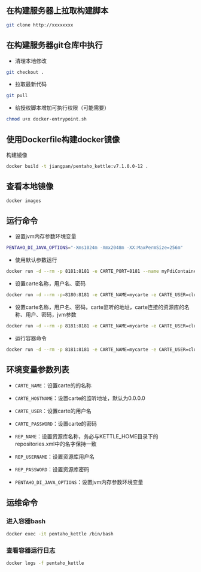 ## 在构建服务器上拉取构建脚本

```bash
git clone http://xxxxxxxx
```



## 在构建服务器git仓库中执行

- 清理本地修改
```bash
git checkout .
```

- 拉取最新代码

```bash
git pull 
```

- 给授权脚本增加可执行权限（可能需要）

```bash
chmod u+x docker-entrypoint.sh
```



## 使用Dockerfile构建docker镜像

构建镜像

```bash
docker build -t jiangpan/pentaho_kettle:v7.1.0.0-12 .
```


## 查看本地镜像

```bash
docker images
```


## 运行命令

- 设置jvm内存参数环境变量


```bash
PENTAHO_DI_JAVA_OPTIONS="-Xms1024m -Xmx2048m -XX:MaxPermSize=256m"
```



- 使用默认参数运行

```bash
docker run -d --rm -p 8181:8181 -e CARTE_PORT=8181 --name myPdiContainer jiangpan/pentaho_kettle:v7.1.0.0-12
```



- 设置carte名称，用户名、密码

```bash
docker run -d --rm -p=8180:8181 -e CARTE_NAME=mycarte -e CARTE_USER=cluster -e CARTE_PASSWORD=cluster jiangpan/pentaho_kettle:v7.1.0.0-12
```




- 设置carte名称，用户名、密码，carte监听的地址，carte连接的资源库的名称、用户、密码，jvm参数

```bash
docker run -d --rm -p 8181:8181 -e CARTE_NAME=mycarte -e CARTE_USER=cluster -e CARTE_PASSWORD=cluster -e CARTE_HOSTNAME=127.0.0.1 -e REP_NAME=dev  -e REP_USERNAME=admin -e REP_PASSWORD=admin -e PENTAHO_DI_JAVA_OPTIONS="-Xms1024m -Xmx2048m -XX:MaxPermSize=256m" jiangpan/pentaho_kettle:v7.1.0.0-12
```




- 运行容器命令

```bash
docker run -d --rm -p 8181:8181 -e CARTE_NAME=mycarte -e CARTE_USER=cluster -e CARTE_PASSWORD=cluster -e REP_NAME=dev  -e REP_USERNAME=admin -e REP_PASSWORD=admin -e PENTAHO_DI_JAVA_OPTIONS="-Xms1024m -Xmx2048m -XX:MaxPermSize=256m" jiangpan/pentaho_kettle:v7.1.0.0-12
```




## 环境变量参数列表

- `CARTE_NAME`：设置carte的的名称

- `CARTE_HOSTNAME`：设置carte的监听地址，默认为0.0.0.0
- `CARTE_USER`：设置carte的用户名
- `CARTE_PASSWORD`：设置carte的密码
- `REP_NAME`：设置资源库名称，务必与KETTLE_HOME目录下的repositories.xml中的名字保持一致
- `REP_USERNAME`：设置资源库用户名
- `REP_PASSWORD`：设置资源库密码
- `PENTAHO_DI_JAVA_OPTIONS`：设置jvm内存参数环境变量



## 运维命令

### 进入容器bash

```bash
docker exec -it pentaho_kettle /bin/bash
```

### 查看容器运行日志

```bash
docker logs -f pentaho_kettle
```
